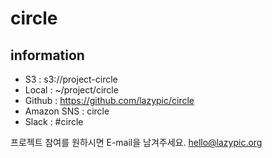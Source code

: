 # circle


## information
- S3 : s3://project-circle
- Local : ~/project/circle
- Github : https://github.com/lazypic/circle
- Amazon SNS : circle
- Slack : #circle

프로젝트 참여를 원하시면 E-mail을 남겨주세요. hello@lazypic.org
